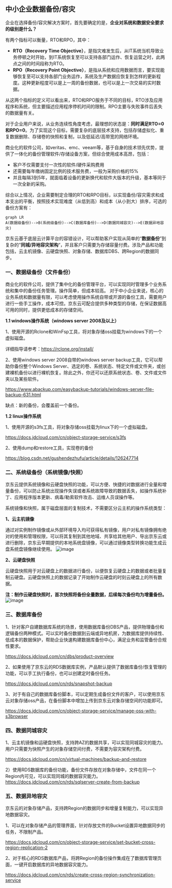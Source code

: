 ## 中小企业数据备份/容灾
企业在选择备份/容灾解决方案时，首先要确定的是，**企业对系统和数据安全要求的级别是什么？**

有两个指标可以衡量，RTO和RPO，其中：
- **RTO（Recovery Time Objective）**，是指灾难发生后，从IT系统当机导致业务停顿之时开始，到IT系统恢复至可以支持各部门运作、恢复运营之时，此两点之间的时间段称为RTO。
- **RPO（Recovery Point Objective）**，是指从系统和应用数据而言，要实现能够恢复至可以支持各部门业务运作，系统及生产数据应恢复到怎样的更新程度。这种更新程度可以是上一周的备份数据，也可以是上一次交易的实时数据。

从这两个指标的定义可以看出来，RTO和RPO服务于不同的目标，RTO涉及应用程序和系统，但主要描述应用程序停机时间的限制。RPO主要与失败事件后丢失的数据量有关。

对于企业用户来说，从业务连续性角度考虑，最理想的状态是：**同时满足RTO=0和RPO=0**。为了实现这个目标，需要复杂的底层技术支持，包括存储虚拟化、重复数据删除、存储卷的快照和复制，以及低延迟/高带宽的网络环境。

商业化的软件公司，如veritas、emc、veeam等，基于自身的技术领先优势，提供了一体化的备份管理软件/存储设备方案，但综合使用成本高昂，包括：
- 客户不仅需要支付一次性的软件/硬件采购费用 
- 还需要每年缴纳固定比例的技术服务费，一般为采购价格的15%
- 并且每隔3到5年，就面临着设备的更新换代和软件大版本的升级，基本等同于一次全新的采购。

综合以上情况，企业需要制定合理的RTO和RPO目标，以实现备份/容灾需求和成本支出的平衡，按照技术实现难度（从低到高）和成本（从小到大）排序，可选的备份方案有：
```mermaid
graph LR
A(数据级备份)-->B(系统级备份)-->C(数据库备份)-->D(数据同城容灾)-->E(数据异地容灾)
```

京东云基于底层云计算平台的容错设计，可以帮助客户实现从简单的“**数据备份**”到复杂的”**同城/异地容灾架构**“，并且客户只需要为存储容量付费。涉及产品和功能包括，云主机镜像、云硬盘快照、对象存储、数据库DBS、跨Region的数据同步。
### 一、数据级备份（文件备份）
商业化的软件公司，提供了集中化的备份管理平台，可以实现同时管理多个业务系统和集中的备份任务管理。操作简单，但成本较高。
对于中小企业来说，核心的业务系统和数据量有限，可以考虑使用操作系统自带或开源的备份工具，需要用户进行一些手工操作，成本可控。京东云可配合提供多种类型的存储，在保证数据高可用的同时，提供更低成本的存储空间。

**1.1 windows操作系统（windows server 2008及以上）**

1、使用开源的Rclone和WinFsp工具，将对象存储oss挂载为windows下的一个虚拟磁盘。

详细指导请参考：https://rclone.org/install/

2、使用windows server 2008自带的windows server backup工具，它可以帮助你备份整个Windows Server、选定的卷、系统状态、特定文件或文件夹，或创建裸机备份以进行裸机恢复。除此之外，你还可以还原系统状态、卷、文件或文件夹以及某些软件。

https://www.abackup.com/easybackup-tutorials/windows-server-file-backup-631.html

缺点：新的备份，会覆盖前一个备份。

**1.2 linux操作系统**

1、使用开源的s3fs工具，将对象存储oss挂载为linux下的一个虚拟磁盘。

https://docs.jdcloud.com/cn/object-storage-service/s3fs

2、使用dump和restore工具，实现卷的备份

https://blog.csdn.net/gushendezhufu/article/details/126247714

### 二、系统级备份（系统镜像/快照）
京东云提供系统镜像和云硬盘快照的功能，可以方便、快捷的对数据进行全量和增量备份，可以防止系统出现操作失误或者系统故障导致的数据丢失，如操作系统补丁、应用程序版本更新、病毒/勒索软件攻击、运维人员误操作等。

系统镜像和快照，属于磁盘层面的复制技术，不需要区分云主机的操作系统类型：

**1、云主机镜像**

通过对实例制作镜像或从外部环境导入均可获得私有镜像，用户对私有镜像拥有绝对的使用和管理权限，可以将其复制到其他地域、共享给其他用户、导出京东云或进行删除，京东云早期提供的本地系统盘镜像，可以通过镜像类型转换功能生成云盘系统盘镜像继续使用。
![image](../../../../image/vm/image-overview.png) 

**2、云硬盘快照**

云硬盘快照用于对云硬盘上的数据进行备份，以便恢复云硬盘上的数据或者批量复制云硬盘。云硬盘快照上的数据记录了开始制作云硬盘的时刻云硬盘上的所有数据。

**注：制作云硬盘快照时，首次快照将备份全量数据，后续每次备份均为增量备份。**
![image](../../../../image/Elastic-Compute/CloudDisk/cloud-disk/increment.png) 




### 三、数据库备份
1、针对客户自建数据库系统的场景，使用数据库备份DBS产品，提供物理备份和逻辑备份两种模式。可以实时备份数据到云端或异地机房，为数据库提供持续性、低成本的数据保护，帮助企业快速构建数据库备份中心，满足业务和监管备份合规性要求。

https://docs.jdcloud.com/cn/dbs/product-overview

2、如果使用了京东云的RDS数据库实例，产品默认提供了数据库备份/恢复管理的功能，可以手工执行备份，也可以创建定时备份任务。

https://docs.jdcloud.com/cn/rds/snapshot-backup

3、对于有自己的数据库备份脚本，可以定期生成备份文件的客户，可以使用京东云对象存储oss产品，在备份脚本中增加上传到京东云对象存储空间的功能即可。

https://docs.jdcloud.com/cn/object-storage-service/manage-oss-with-s3browser


### 四、数据同城容灾
1、云主机镜像和运硬盘快照，支持跨AZ的数据共享，可以实现同城容灾的能力。用户只需要为快照产生的对象存储空间付费，不需要为容灾架构付费。

https://docs.jdcloud.com/cn/virtual-machines/backup-and-restore

2）使用RDS数据库的备份功能，备份文件存放在对象存储中，文件在同一个Region内可见，可以实现同城的数据容灾能力。
https://docs.jdcloud.com/cn/rds/sqlserver-create-from-backup

### 五、数据异地容灾
京东云的对象存储产品，支持跨Region的数据同步和增量复制能力，可以实现异地数据容灾。

1、可以在对象存储产品的管理界面，针对存放文件的Bucket设置异地数据同步的任务，不限制产品。

https://docs.jdcloud.com/cn/object-storage-service/set-bucket-cross-region-replication-2

2、对于核心的RDS数据库产品，将跨Region的备份操作集成在了数据库管理页面，一键开启数据库的异地数据容灾能力。

https://docs.jdcloud.com/cn/rds/create-cross-region-synchronization-service
